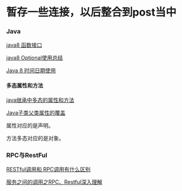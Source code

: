 # 暂存一些连接，以后整合到post当中



### Java

[java8 函数接口](https://www.cnblogs.com/kingsonfu/p/11022980.html)

[java8 Optional使用总结](https://www.cnblogs.com/kingsonfu/p/11009574.html)

[Java 8 时间日期使用](https://www.cnblogs.com/kingsonfu/p/10482631.html)



#### 多态属性和方法

[java继承中多态的属性和方法](https://blog.csdn.net/JSJWR/article/details/82455031)

[Java子类父类属性的覆盖](https://www.iteye.com/blog/gaolixu-363709)

属性对应的是声明。

方法多态对应的是对象。



### RPC与RestFul

[RESTful调用和 RPC调用有什么区别](https://blog.csdn.net/weixin_41646851/article/details/107506515)

[服务之间的调用之RPC、Restful深入理解](https://www.cnblogs.com/think90/p/11437152.html)



